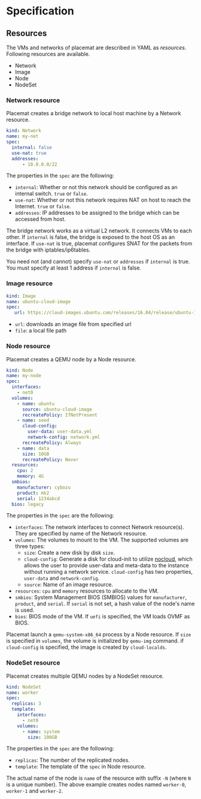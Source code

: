 Specification
=============

Resources
---------

The VMs and networks of placemat are described in YAML as *resources*.
Following resources are available.

* Network
* Image
* Node
* NodeSet

### Network resource

Placemat creates a bridge network to local host machine by a Network resource.

```yaml
kind: Network
name: my-net
spec:
  internal: false
  use-nat: true
  addresses:
      - 10.0.0.0/22
```

The properties in the `spec` are the following:

- `internal`: Whether or not this network should be configured as an internal switch.  `true` or `false`.
- `use-nat`: Whether or not this network requires NAT on host to reach the Internet.  `true` or `false`.
- `addresses`: IP addresses to be assigned to the bridge which can be accessed from host.

The bridge network works as a virtual L2 network.  It connects VMs to each other.
If `internal` is false, the bridge is exposed to the host OS as an interface.
If `use-nat` is true, placemat configures SNAT for the packets from the bridge
with iptables/ip6tables.

You need not (and cannot) specify `use-nat` or `addresses` if `internal` is true.
You must specify at least 1 address if `internal` is false.

### Image resource

```yaml
kind: Image
name: ubuntu-cloud-image
spec:
   url: https://cloud-images.ubuntu.com/releases/16.04/release/ubuntu-16.04-server-cloudimg-amd64-disk1.img
```

- `url`: downloads an image file from specified url
- `file`: a local file path

### Node resource

Placemat creates a QEMU node by a Node resource.

```yaml
kind: Node
name: my-node
spec:
  interfaces:
    - net0
  volumes:
    - name: ubuntu
      source: ubuntu-cloud-image
      recreatePolicy: IfNotPresent
    - name: seed
      cloud-config:
        user-data: user-data.yml
        network-config: network.yml
      recreatePolicy: Always
    - name: data
      size: 10GB
      recreatePolicy: Never
  resources:
    cpu: 2
    memory: 4G
  smbios:
    manufacturer: cybozu
    product: mk2
    serial: 1234abcd
  bios: legacy
```

The properties in the `spec` are the following:

- `interfaces`: The network interfaces to connect Network resource(s).  They are specified by name of the Network resource.
- `volumes`: The volumes to mount to the VM.  The supported volumes are three types:
  - `size`:  Create a new disk by disk `size`.
  - `cloud-config`:  Generate a disk for cloud-init to utilize [nocloud](http://cloudinit.readthedocs.io/en/latest/topics/datasources/nocloud.html), which allows the user to provide user-data and meta-data to the instance without running a network service.  `cloud-config` has two properties, `user-data` and `network-config`.
  - `source`:  Name of an image resource.
- `resources`:  `cpu` and `memory` resources to allocate to the VM.
- `smbios`: System Management BIOS (SMBIOS) values for `manufacturer`, `product`, and `serial`.  If `serial` is not set, a hash value of the node's name is used.
- `bios`: BIOS mode of the VM.  If `uefi` is specified, the VM loads OVMF as BIOS.

Placemat launch a `qemu-system-x86_64` process by a Node resource.  If `size`
is specified in `volumes`, the volume is initialized by `qemu-img` command.  if
`cloud-config` is specified, the image is created by `cloud-localds`.

### NodeSet resource

Placemat creates multiple QEMU nodes by a NodeSet resource.

```yaml
kind: NodeSet
name: worker
spec:
  replicas: 3
  template:
    interfaces:
      - net0
    volumes:
      - name: system
        size: 100GB
```

The properties in the `spec` are the following:

- `replicas`: The number of the replicated nodes.
- `template`: The template of the `spec` in Node resource.

The actual name of the node is `name` of the resource with suffix `-N` (where `N` is a unique number).
The above example creates nodes named `worker-0`, `worker-1` and `worker-2`.

